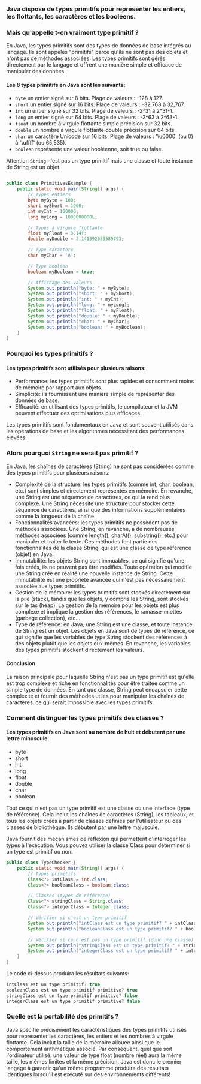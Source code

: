 ### Java dispose de types primitifs pour représenter les entiers, les flottants, les caractères et les booléens.  
### Mais qu'appelle t-on vraiment type primitif ?  

En Java, les types primitifs sont des types de données de base intégrés au langage. Ils sont appelés "primitifs" parce qu'ils ne sont pas des objets et n'ont pas de méthodes associées. Les types primitifs sont gérés directement par le langage et offrent une manière simple et efficace de manipuler des données.  

#### Les 8 types primitifs en Java sont les suivants:

- `byte` un entier signé sur 8 bits. Plage de valeurs : -128 à 127.
- `short` un entier signé sur 16 bits. Plage de valeurs : -32,768 à 32,767.
- `int` un entier signé sur 32 bits. Plage de valeurs : -2^31 à 2^31-1.
- `long` un entier signé sur 64 bits. Plage de valeurs : -2^63 à 2^63-1.
- `float` un nombre à virgule flottante simple précision sur 32 bits.
- `double` un nombre à virgule flottante double précision sur 64 bits.
- `char` un caractère Unicode sur 16 bits. Plage de valeurs : '\u0000' (ou 0) à '\uffff' (ou 65,535).
- `boolean` représente une valeur booléenne, soit true ou false.
  

Attention `String` n'est pas un type primitif mais une classe et toute instance de String est un objet.  

```java

public class PrimitivesExample {
    public static void main(String[] args) {
        // Types entiers
        byte myByte = 100;
        short myShort = 1000;
        int myInt = 100000;
        long myLong = 1000000000L;

        // Types à virgule flottante
        float myFloat = 3.14f;
        double myDouble = 3.141592653589793;

        // Type caractère
        char myChar = 'A';

        // Type booléen
        boolean myBoolean = true;

        // Affichage des valeurs
        System.out.println("byte: " + myByte);
        System.out.println("short: " + myShort);
        System.out.println("int: " + myInt);
        System.out.println("long: " + myLong);
        System.out.println("float: " + myFloat);
        System.out.println("double: " + myDouble);
        System.out.println("char: " + myChar);
        System.out.println("boolean: " + myBoolean);
    }
}

```

### Pourquoi les types primitifs ?  

#### Les types primitifs sont utilisés pour plusieurs raisons:

- Performance: les types primitifs sont plus rapides et consomment moins de mémoire par rapport aux objets.
- Simplicité: ils fournissent une manière simple de représenter des données de base.
- Efficacité: en utilisant des types primitifs, le compilateur et la JVM peuvent effectuer des optimisations plus efficaces.  
  
Les types primitifs sont fondamentaux en Java et sont souvent utilisés dans les opérations de base et les algorithmes nécessitant des performances élevées.


### Alors pourquoi `String` ne serait pas primitif ?


En Java, les chaînes de caractères (String) ne sont pas considérées comme des types primitifs pour plusieurs raisons:  


- Complexité de la structure: les types primitifs (comme int, char, boolean, etc.) sont simples et directement représentés en mémoire. En revanche, une String est une séquence de caractères, ce qui la rend plus complexe. Une String nécessite une structure pour stocker cette séquence de caractères, ainsi que des informations supplémentaires comme la longueur de la chaîne.  
- Fonctionnalités avancées: les types primitifs ne possèdent pas de méthodes associées. Une String, en revanche, a de nombreuses méthodes associées (comme length(), charAt(), substring(), etc.) pour manipuler et traiter le texte. Ces méthodes font partie des fonctionnalités de la classe String, qui est une classe de type référence (objet) en Java.
- Immutabilité: les objets String sont immuables, ce qui signifie qu'une fois créés, ils ne peuvent pas être modifiés. Toute opération qui modifie une String crée en réalité une nouvelle instance de String. Cette immutabilité est une propriété avancée qui n'est pas nécessairement associée aux types primitifs.
- Gestion de la mémoire: les types primitifs sont stockés directement sur la pile (stack), tandis que les objets, y compris les String, sont stockés sur le tas (heap). La gestion de la mémoire pour les objets est plus complexe et implique la gestion des références, le ramasse-miettes (garbage collection), etc...
- Type de référence: en Java, une String est une classe, et toute instance de String est un objet. Les objets en Java sont de types de référence, ce qui signifie que les variables de type String stockent des références à des objets plutôt que les objets eux-mêmes. En revanche, les variables des types primitifs stockent directement les valeurs.  

#### Conclusion  

La raison principale pour laquelle String n'est pas un type primitif est qu'elle est trop complexe et riche en fonctionnalités pour être traitée comme un simple type de données. En tant que classe, String peut encapsuler cette complexité et fournir des méthodes utiles pour manipuler les chaînes de caractères, ce qui serait impossible avec les types primitifs.  

### Comment distinguer les types primitifs des classes ?


####  Les types primitifs en Java sont au nombre de huit et débutent par une lettre minuscule:

- byte  
- short  
- int  
- long  
- float  
- double  
- char   
- boolean  
  
Tout ce qui n'est pas un type primitif est une classe ou une interface (type de référence). Cela inclut les chaînes de caractères (String), les tableaux, et tous les objets créés à partir de classes définies par l'utilisateur ou des classes de bibliothèque. Ils débutent par une lettre majuscule.   

Java fournit des mécanismes de réflexion qui permettent d'interroger les types à l'exécution. Vous pouvez utiliser la classe Class pour déterminer si un type est primitif ou non.  

```java
public class TypeChecker {
    public static void main(String[] args) {
        // Types primitifs
        Class<?> intClass = int.class;
        Class<?> booleanClass = boolean.class;

        // Classes (types de référence)
        Class<?> stringClass = String.class;
        Class<?> integerClass = Integer.class;

        // Vérifier si c'est un type primitif
        System.out.println("intClass est un type primitif? " + intClass.isPrimitive());
        System.out.println("booleanClass est un type primitif? " + booleanClass.isPrimitive());

        // Vérifier si ce n'est pas un type primitif (donc une classe)
        System.out.println("stringClass est un type primitif? " + stringClass.isPrimitive());
        System.out.println("integerClass est un type primitif? " + integerClass.isPrimitive());
    }
}


```

Le code ci-dessus produira les résultats suivants:  


```csharp
intClass est un type primitif? true
booleanClass est un type primitif primitive? true
stringClass est un type primitif primitive? false
integerClass est un type primitif primitive? false

```

### Quelle est la portabilité des primitifs ?  
  
Java spécifie précisément les caractéristiques des types primitifs utilisés pour représenter les caractères, les entiers et les nombres à virgule flottante. Cela inclut la taille de la mémoire allouée ainsi que le comportement arithmétique associé. Par conséquent, quel que soit l'ordinateur utilisé, une valeur de type float (nombre réel) aura la même taille, les mêmes limites et la même précision. Java est donc le premier langage à garantir qu'un même programme produira des résultats identiques lorsqu'il est exécuté sur des environnements différents!  

